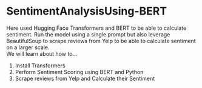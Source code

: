 # SentimentAnalysisUsing-BERT
Here used Hugging Face Transformers and BERT to be able to calculate sentiment. 
Run the model using a single prompt but also leverage BeautifulSoup to scrape reviews from Yelp to be able to calculate sentiment on a larger scale.  
We will learn about how to... 
1. Install Transformers 
2. Perform Sentiment Scoring using BERT and Python 
3. Scrape reviews from Yelp and Calculate their Sentiment
